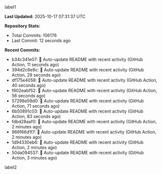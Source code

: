 
label1 
<!-- ACTIVITY_START -->
**Last Updated:** 2025-10-17 07:31:37 UTC

**Repository Stats:**
- Total Commits: 106176
- Last Commit: 12 seconds ago

**Recent Commits:**
- b34c341e07: 🤖 Auto-update README with recent activity (GitHub Action, 11 seconds ago)
- 394d2c6e9c: 🤖 Auto-update README with recent activity (GitHub Action, 29 seconds ago)
- df175e4058: 🤖 Auto-update README with recent activity (GitHub Action, 40 seconds ago)
- f602eabf52: 🤖 Auto-update README with recent activity (GitHub Action, 56 seconds ago)
- 57298e59d0: 🤖 Auto-update README with recent activity (GitHub Action, 71 seconds ago)
- 6b50891c03: 🤖 Auto-update README with recent activity (GitHub Action, 83 seconds ago)
- fdbd28aaf0: 🤖 Auto-update README with recent activity (GitHub Action, 2 minutes ago)
- 966f66d1f7: 🤖 Auto-update README with recent activity (GitHub Action, 2 minutes ago)
- 1d94330eb6: 🤖 Auto-update README with recent activity (GitHub Action, 2 minutes ago)
- 50da094537: 🤖 Auto-update README with recent activity (GitHub Action, 3 minutes ago)
<!-- ACTIVITY_END -->

label2
